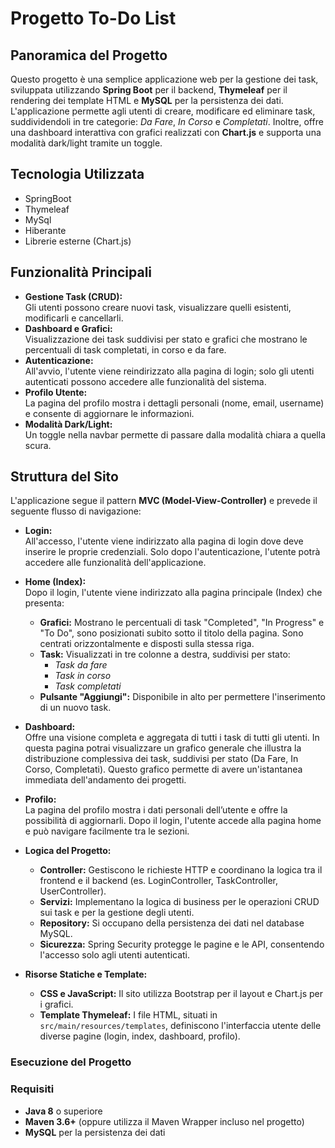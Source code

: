 # Progetto To-Do List

## Panoramica del Progetto

Questo progetto è una semplice applicazione web per la gestione dei task, sviluppata utilizzando **Spring Boot** per il backend, **Thymeleaf** per il rendering dei template HTML e **MySQL** per la persistenza dei dati. L'applicazione permette agli utenti di creare, modificare ed eliminare task, suddividendoli in tre categorie: *Da Fare*, *In Corso* e *Completati*. Inoltre, offre una dashboard interattiva con grafici realizzati con **Chart.js** e supporta una modalità dark/light tramite un toggle.

## Tecnologia Utilizzata
  - SpringBoot
  - Thymeleaf
  - MySql
  - Hiberante
  - Librerie esterne (Chart.js)
    
## Funzionalità Principali

- **Gestione Task (CRUD):**  
  Gli utenti possono creare nuovi task, visualizzare quelli esistenti, modificarli e cancellarli.
- **Dashboard e Grafici:**  
  Visualizzazione dei task suddivisi per stato e grafici che mostrano le percentuali di task completati, in corso e da fare.
- **Autenticazione:**  
  All'avvio, l'utente viene reindirizzato alla pagina di login; solo gli utenti autenticati possono accedere alle funzionalità del sistema.
- **Profilo Utente:**  
  La pagina del profilo mostra i dettagli personali (nome, email, username) e consente di aggiornare le informazioni.
- **Modalità Dark/Light:**  
  Un toggle nella navbar permette di passare dalla modalità chiara a quella scura.

## Struttura del Sito

L'applicazione segue il pattern **MVC (Model-View-Controller)** e prevede il seguente flusso di navigazione:

- **Login:**  
  All'accesso, l'utente viene indirizzato alla pagina di login dove deve inserire le proprie credenziali. Solo dopo l'autenticazione, l'utente potrà accedere alle funzionalità dell'applicazione.

- **Home (Index):**  
  Dopo il login, l'utente viene indirizzato alla pagina principale (Index) che presenta:
  - **Grafici:**  Mostrano le percentuali di task "Completed", "In Progress" e "To Do", sono posizionati subito sotto il titolo della pagina. Sono centrati orizzontalmente e disposti sulla stessa riga.
  - **Task:** Visualizzati in tre colonne a destra, suddivisi per stato:
    - *Task da fare*
    - *Task in corso*
    - *Task completati*
  - **Pulsante "Aggiungi":** Disponibile in alto per permettere l'inserimento di un nuovo task.

- **Dashboard:**  
  Offre una visione completa e aggregata di tutti i task di tutti gli utenti. In questa pagina potrai visualizzare un grafico generale che illustra la distribuzione complessiva dei task, suddivisi per stato (Da Fare, In Corso, Completati). Questo grafico permette di avere un'istantanea immediata dell'andamento dei progetti.

- **Profilo:**  
  La pagina del profilo mostra i dati personali dell’utente e offre la possibilità di aggiornarli. Dopo il login, l'utente accede alla pagina home e può navigare facilmente tra le sezioni.

- **Logica del Progetto:**  
  - **Controller:** Gestiscono le richieste HTTP e coordinano la logica tra il frontend e il backend (es. LoginController, TaskController, UserController).
  - **Servizi:** Implementano la logica di business per le operazioni CRUD sui task e per la gestione degli utenti.
  - **Repository:** Si occupano della persistenza dei dati nel database MySQL.
  - **Sicurezza:** Spring Security protegge le pagine e le API, consentendo l'accesso solo agli utenti autenticati.

- **Risorse Statiche e Template:**  
  - **CSS e JavaScript:** Il sito utilizza Bootstrap per il layout e Chart.js per i grafici.
  - **Template Thymeleaf:** I file HTML, situati in `src/main/resources/templates`, definiscono l'interfaccia utente delle diverse pagine (login, index, dashboard, profilo).

### Esecuzione del Progetto

### Requisiti 
- **Java 8** o superiore
- **Maven 3.6+** (oppure utilizza il Maven Wrapper incluso nel progetto)
- **MySQL** per la persistenza dei dati


